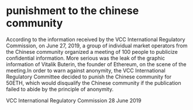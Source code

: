 # punishment to the chinese community

According to the information received by the VCC International Regulatory Commission, on June 27, 2019, a group of individual market operators from the Chinese community organized a meeting of 100 people to publicize confidential information. More serious was the leak of the graphic information of Vitalik Buterin, the founder of Ethereum, on the scene of the meeting.In order to warn against anonymity, the VCC International Regulatory Committee decided to punish the Chinese community for 50ETH, which would disqualify the Chinese community if the publication failed to abide by the principle of anonymity. 


VCC International Regulatory Commission 28 June 2019 